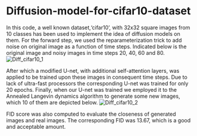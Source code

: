 # Diffusion-model-for-cifar10-dataset

In this code, a well known dataset,‘cifar10’, with 32x32 square images from 10 classes has been used to implement the idea of diffusion models on them. For the forward step, we used the reparameterization trick to add noise on original image as a function of time steps. Indicated below is the original image and noisy images in time steps 20, 40, 60 and 80.
![Diff_cifar10_1](https://github.com/ErshadHasanpour/Diffusion-model-for-cifar10-dataset/assets/96794427/34f3095a-6e0f-44a6-a2e3-dbd890cf7148)

After which a modified U-net, with additional self-attention layers, was applied to be trained upon these images in consequent time steps. Due to lack of ultra-fast processors the corresponding U-net was trained for only 20 epochs. Finally, when our U-net was trained we employed it to the Annealed Langevin dynamics algorithm to generate some new images, which 10 of them are depicted below. 
![Diff_cifar10_2](https://github.com/ErshadHasanpour/Diffusion-model-for-cifar10-dataset/assets/96794427/c3c4d738-a82b-40b1-9476-300fd41f77f8)

FID score was also computed to evaluate the closeness of generated images and real images. The corresponding FID was 13.67, which is a good and acceptable amount.  
